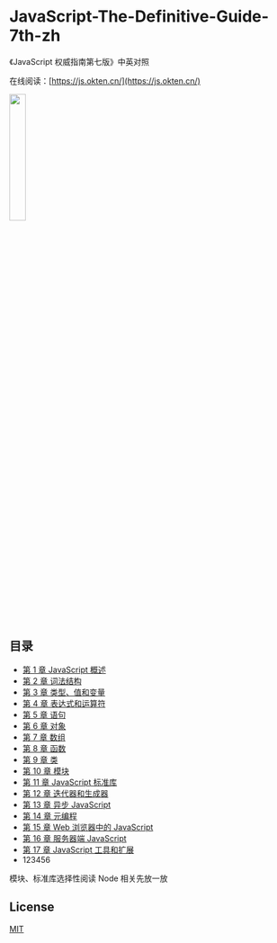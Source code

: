 # JavaScript-The-Definitive-Guide-7th-zh

《JavaScript 权威指南第七版》中英对照

在线阅读：[https://js.okten.cn/](https://js.okten.cn/)

<img src="./content/posts/cover.jpg" width=24% />

## 目录

- [第 1 章 JavaScript 概述](content/posts/ch1.md)
- [第 2 章 词法结构](content/posts/ch2.md)
- [第 3 章 类型、值和变量](content/posts/ch3.md)
- [第 4 章 表达式和运算符](content/posts/ch4.md)
- [第 5 章 语句](content/posts/ch5.md)
- [第 6 章 对象](content/posts/ch6.md)
- [第 7 章 数组](content/posts/ch7.md)
- [第 8 章 函数](content/posts/ch8.md)
- [第 9 章 类](content/posts/ch9.md)
- [第 10 章 模块](content/posts/ch10.md)
- [第 11 章 JavaScript 标准库](content/posts/ch11.md)
- [第 12 章 迭代器和生成器](content/posts/ch12.md)
- [第 13 章 异步 JavaScript](content/posts/ch13.md)
- [第 14 章 元编程](content/posts/ch14.md)
- [第 15 章 Web 浏览器中的 JavaScript](content/posts/ch15.md)
- [第 16 章 服务器端 JavaScript](content/posts/ch16.md)
- [第 17 章 JavaScript 工具和扩展](content/posts/ch17.md)
- 123456

模块、标准库选择性阅读
Node 相关先放一放

## License

[MIT](./LICENSE)
